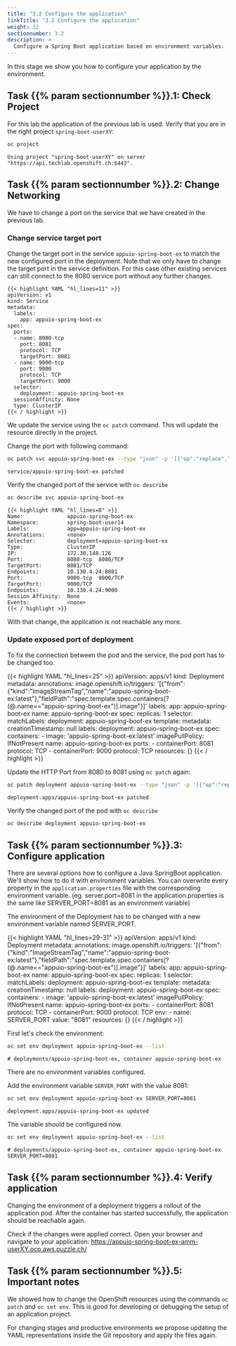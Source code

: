 ```yaml
---
title: "3.2 Configure the application"
linkTitle: "3.2 Configure the application"
weight: 32
sectionnumber: 3.2
description: >
  Configure a Spring Boot application based on environment variables.
---
```


In this stage we show you how to configure your application by the environment.


## Task {{% param sectionnumber %}}.1: Check Project

For this lab the application of the previous lab is used.
Verify that you are in the right project `spring-boot-userXY`:

```bash
oc project
```

```
Using project "spring-boot-userXY" on server "https://api.techlab.openshift.ch:6443".
```


## Task {{% param sectionnumber %}}.2: Change Networking

We have to change a port on the service that we have created in the previous lab.


### Change service target port

Change the target port in the service `appuio-spring-boot-ex` to match the new configured port in the deployment. Note that we only have to change the target port in the service definition. For this case other existing services can still connect to the 8080 service port without any further changes.

```
{{< highlight YAML "hl_lines=11" >}}
apiVersion: v1
kind: Service
metadata:
  labels:
    app: appuio-spring-boot-ex
spec:
  ports:
  - name: 8080-tcp
    port: 8081
    protocol: TCP
    targetPort: 8081
  - name: 9000-tcp
    port: 9000
    protocol: TCP
    targetPort: 9000
  selector:
    deployment: appuio-spring-boot-ex
  sessionAffinity: None
  type: ClusterIP
{{< / highlight >}}
```

We update the service using the `oc patch` command. This will update the resource directly in the project.

Change the port with following command:

```BASH
oc patch svc appuio-spring-boot-ex --type "json" -p '[{"op":"replace","path":"/spec/ports/0/targetPort","value":8081}]'
```

```
service/appuio-spring-boot-ex patched
```

Verify the changed port of the service with `oc describe`


```BASH
oc describe svc appuio-spring-boot-ex
```

```
{{< highlight YAML "hl_lines=8" >}}
Name:              appuio-spring-boot-ex
Namespace:         spring-boot-user14
Labels:            app=appuio-spring-boot-ex
Annotations:       <none>
Selector:          deployment=appuio-spring-boot-ex
Type:              ClusterIP
IP:                172.30.148.126
Port:              8080-tcp  8080/TCP
TargetPort:        8081/TCP
Endpoints:         10.130.4.24:8081
Port:              9000-tcp  9000/TCP
TargetPort:        9000/TCP
Endpoints:         10.130.4.24:9000
Session Affinity:  None
Events:            <none>
{{< / highlight >}}
```

With that change, the application is not reachable any more.


### Update exposed port of deployment

To fix the connection between the pod and the service, the pod port has to be changed too.

{{< highlight YAML "hl_lines=25" >}}
apiVersion: apps/v1
kind: Deployment
metadata:
  annotations:
    image.openshift.io/triggers: '[{"from":{"kind":"ImageStreamTag","name":"appuio-spring-boot-ex:latest"},"fieldPath":"spec.template.spec.containers[?(@.name==\"appuio-spring-boot-ex\")].image"}]'
  labels:
    app: appuio-spring-boot-ex
  name: appuio-spring-boot-ex
spec:
  replicas: 1
  selector:
    matchLabels:
      deployment: appuio-spring-boot-ex
  template:
    metadata:
      creationTimestamp: null
      labels:
        deployment: appuio-spring-boot-ex
    spec:
      containers:
      - image: 'appuio-spring-boot-ex:latest'
        imagePullPolicy: IfNotPresent
        name: appuio-spring-boot-ex
        ports:
        - containerPort: 8081
          protocol: TCP
        - containerPort: 9000
          protocol: TCP
        resources: {}
{{< / highlight >}}

Update the HTTP Port from 8080 to 8081 using `oc patch` again:

```BASH
oc patch deployment appuio-spring-boot-ex --type "json" -p '[{"op":"replace","path":"/spec/template/spec/containers/0/ports/0/containerPort","value":8081}]'
```

```
deployment.apps/appuio-spring-boot-ex patched
```

Verify the changed port of the pod with `oc describe`


```BASH
oc describe deployment appuio-spring-boot-ex
```


## Task {{% param sectionnumber %}}.3: Configure application

There are several options how to configure a Java SpringBoot application. We'll show how to do it with environment variables. You can overwrite every property in the `application.properties` file with the corresponding environment variable. (eg. server.port=8081 in the application.properties is the same like SERVER_PORT=8081 as an environment variable)

The environment of the Deployment has to be changed with a new environment variable named SERVER_PORT.

{{< highlight YAML "hl_lines=29-31" >}}
apiVersion: apps/v1
kind: Deployment
metadata:
  annotations:
    image.openshift.io/triggers: '[{"from":{"kind":"ImageStreamTag","name":"appuio-spring-boot-ex:latest"},"fieldPath":"spec.template.spec.containers[?(@.name==\"appuio-spring-boot-ex\")].image"}]'
  labels:
    app: appuio-spring-boot-ex
  name: appuio-spring-boot-ex
spec:
  replicas: 1
  selector:
    matchLabels:
      deployment: appuio-spring-boot-ex
  template:
    metadata:
      creationTimestamp: null
      labels:
        deployment: appuio-spring-boot-ex
    spec:
      containers:
      - image: 'appuio-spring-boot-ex:latest'
        imagePullPolicy: IfNotPresent
        name: appuio-spring-boot-ex
        ports:
        - containerPort: 8081
          protocol: TCP
        - containerPort: 9000
          protocol: TCP
        env:
        - name: SERVER_PORT
          value: "8081"
        resources: {}
{{< / highlight >}}

First let's check the environment:

```BASH
oc set env deployment appuio-spring-boot-ex --list
```

```
# deployments/appuio-spring-boot-ex, container appuio-spring-boot-ex
```

There are no environment variables configured.

Add the environment variable `SERVER_PORT` with the value 8081:

```BASH
oc set env deployment appuio-spring-boot-ex SERVER_PORT=8081
```

```
deployment.apps/appuio-spring-boot-ex updated
```

The variable should be configured now.

```BASH
oc set env deployment appuio-spring-boot-ex --list
```

```
# deployments/appuio-spring-boot-ex, container appuio-spring-boot-ex
SERVER_PORT=8081
```


## Task {{% param sectionnumber %}}.4: Verify application

Changing the environment of a deployment triggers a rollout of the application pod.
After the container has started successfully, the application should be reachable again.

Check if the changes were applied correct. Open your browser and navigate to your application:
<https://appuio-spring-boot-ex-amm-userXY.ocp.aws.puzzle.ch/>


## Task {{% param sectionnumber %}}.5: Important notes

We showed how to change the OpenShift resources using the commands `oc patch` and `oc set env`.
This is good for developing or debugging the setup of an application project.

For changing stages and productive environments we propose updating the YAML representations inside the Git repository and apply the files again.
